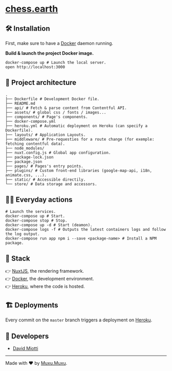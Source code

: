 # [chess.earth](https://chess.earth)

## 🛠 Installation

First, make sure to have a [Docker](https://docker.com) daemon running.

__Build & launch the project Docker image.__

```shell
docker-compose up # Launch the local server.
open http://localhost:3000
```

## 🏯 Project architecture

```shell
.
├── Dockerfile # Development Docker file.
├── README.md
├── api/ # Fetch & parse content from Contentful API.
├── assets/ # global css / fonts / images...
├── components/ # Page's components.
├── docker-compose.yml
├── heroku.yml # Automatic deployment on Heroku (can specify a Dockerfile).
├── layouts/ # Application Layouts.
├── middleware/ # Pre-requesties for a route change (for exemple: fetching contentful data).
├── node_modules/
├── nuxt.config.js # Global app configuration.
├── package-lock.json
├── package.json
├── pages/ # Pages's entry points.
├── plugins/ # Custom front-end libraries (google-map-api, i18n, animate.css, ...).
├── static/ # Accessible directily.
└── store/ # Data storage and accessors.
```

## 👩‍💻 Everyday actions

```shell
# Launch the services.
docker-compose up # Start.
docker-compose stop # Stop.
docker-compose up -d # Start (deamon).
docker-compose logs -f # Outputs the latest containers logs and follow the log output.
docker-compose run app npm i --save <package-name> # Install a NPM package.
```

## 🥞 Stack

👉 [NuxtJS](https://nuxtjs.org/), the rendering framework.<br/>
👉 [Docker](https://docker.com), the development environment.<br/>
👉 [Heroku](https://dashboard.heroku.com/apps/chess-earth), where the code is hosted.<br/>

## 🏗 Deployments

Every commit on the `master` branch triggers a deployment on [Heroku](https://dashboard.heroku.com/apps/chess-earth).

## 🎳 Developers

- [David Miotti](mailto:david@muxumuxu.com)

---

Made with ❤ by [Muxu.Muxu](https://muxumuxu.com).